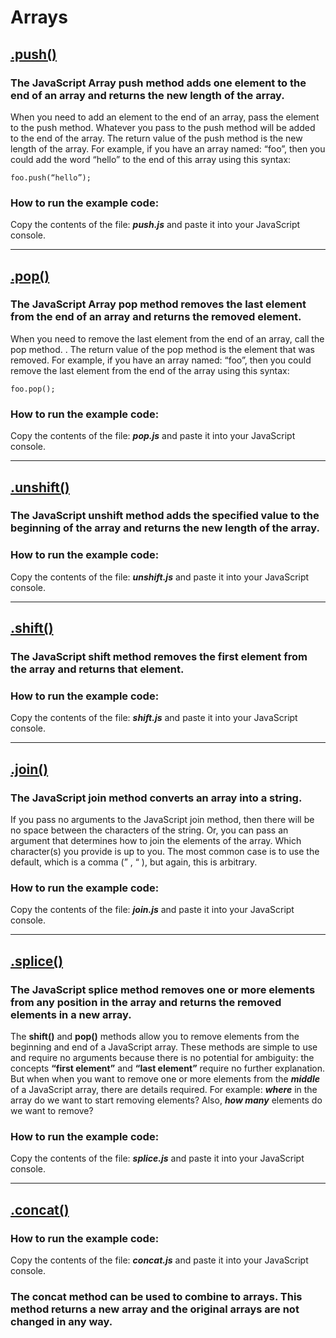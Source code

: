 # Arrays


## [.push()](#push)

### The JavaScript Array push method adds one element to the end of an array and returns the new length of the array.

When you need to add an element to the end of an array, pass the element to the push method. Whatever you pass to the push method will be added to the end of the array. The return value of the push method is the new length of the array. For example, if you have an array named: “foo”, then you could add the word “hello” to the end of this array using this syntax:

```
foo.push(“hello”);
```

### How to run the example code:

Copy the contents of the file: ***push.js*** and paste it into your JavaScript console.

<hr />

## [.pop()](#pop)

### The JavaScript Array pop method removes the last element from the end of an array and returns the removed element.

When you need to remove the last element from the end of an array, call the pop method. . The return value of the pop method is the element that was removed. For example, if you have an array named: “foo”, then you could remove the last element from the end of the array using this syntax:

```
foo.pop();
```

### How to run the example code:

Copy the contents of the file: ***pop.js*** and paste it into your JavaScript console.

<hr />

## [.unshift()](#unshift)

### The JavaScript unshift method adds the specified value to the beginning of the array and returns the new length of the array.

### How to run the example code:

Copy the contents of the file: ***unshift.js*** and paste it into your JavaScript console.

<hr />

## [.shift()](#shift)

### The JavaScript shift method removes the first element from the array and returns that element.

### How to run the example code:

Copy the contents of the file: ***shift.js*** and paste it into your JavaScript console.

<hr />

## [.join()](#join)

### The JavaScript join method converts an array into a string.

If you pass no arguments to the JavaScript join method, then there will be no space between the characters of the string. Or, you can pass an argument that determines how to join the elements of the array. Which character(s) you provide is up to you. The most common case is to use the default, which is a comma (” , “ ), but again, this is arbitrary.

### How to run the example code:

Copy the contents of the file: ***join.js*** and paste it into your JavaScript console.

<hr />

## [.splice()](#splice)

### The JavaScript splice method removes one or more elements from any position in the array and returns the removed elements in a new array.

The **shift()** and **pop()** methods allow you to remove elements from the beginning and end of a JavaScript array. These methods are simple to use and require no arguments because there is no potential for ambiguity: the concepts **“first element”** and **“last element”** require no further explanation. But when when you want to remove one or more elements from the ***middle*** of a JavaScript array, there are details required. For example: ***where*** in the array do we want to start removing elements? Also, ***how many*** elements do we want to remove?

### How to run the example code:

Copy the contents of the file: ***splice.js*** and paste it into your JavaScript console.

<hr />

## [.concat()](#concat)

### How to run the example code:

Copy the contents of the file: ***concat.js*** and paste it into your JavaScript console.

### The concat method can be used to combine to arrays. This method returns a new array and the original arrays are not changed in any way.

